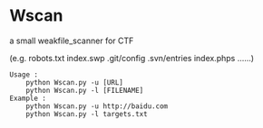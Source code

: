 # Wscan

a small weakfile_scanner for CTF

(e.g.  robots.txt  index.swp  .git/config  .svn/entries  index.phps  ......)

```
Usage :
	python Wscan.py -u [URL]
	python Wscan.py -l [FILENAME]
Example :
	python Wscan.py -u http://baidu.com
	python Wscan.py -l targets.txt
```
